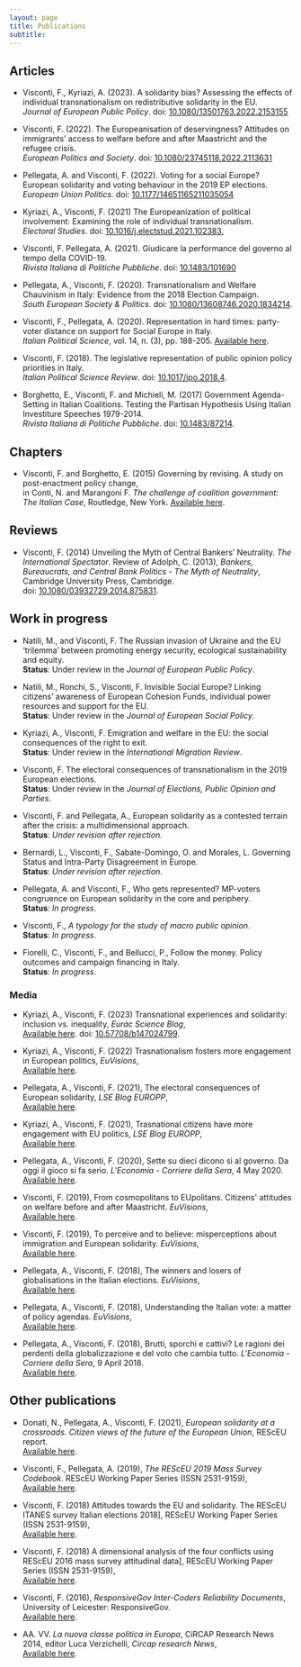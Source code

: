 ```yaml
---
layout: page
title: Publications
subtitle:
---
```



## Articles

*    Visconti, F., Kyriazi, A. (2023). A solidarity bias? Assessing the effects of individual transnationalism on redistributive solidarity in the EU.  
_Journal of European Public Policy_. doi: [10.1080/13501763.2022.2153155](https://doi.org/10.1080/13501763.2022.2153155)
    
* Visconti, F. (2022). The Europeanisation of deservingness? Attitudes on immigrants’ access to welfare before and after Maastricht and the refugee crisis.  
_European Politics and Society_. doi: [10.1080/23745118.2022.2113631](https://doi.org/10.1080/23745118.2022.2113631)

* Pellegata, A. and Visconti, F. (2022). Voting for a social Europe? European solidarity and voting behaviour in the 2019 EP elections.  
_European Union Politics_. doi: [10.1177/14651165211035054](https://doi.org/10.1177/14651165211035054)
    
* Kyriazi, A., Visconti, F. (2021) The Europeanization of political involvement: Examining the role of individual transnationalism.  
_Electoral Studies_. doi: [10.1016/j.electstud.2021.102383.](https://doi.org/10.1016/j.electstud.2021.102383)
    
* Visconti, F. Pellegata, A. (2021). Giudicare la performance del governo al tempo della COVID-19.  
_Rivista Italiana di Politiche Pubbliche_. doi: [10.1483/101690](https://www.rivisteweb.it/doi/10.1483/101690)
    
* Pellegata, A., Visconti, F. (2020). Transnationalism and Welfare Chauvinism in Italy: Evidence from the 2018 Election Campaign.  
_South European Society & Politics_. doi: [10.1080/13608746.2020.1834214](https://doi.org/10.1080/13608746.2020.1834214).
    
* Visconti, F., Pellegata, A. (2020). Representation in hard times: party-voter distance on support for Social Europe in Italy.  
_Italian Political Science_, vol. 14, n. (3), pp. 188-205. [Available here](https://italianpoliticalscience.com/index.php/ips/article/view/117/89).
	
 * Visconti, F. (2018). The legislative representation of public opinion policy priorities in Italy.  
 _Italian Political Science Review_. doi: [10.1017/ipo.2018.4](https://doi.org/10.1017/ipo.2018.4).
	
* Borghetto, E., Visconti, F. and Michieli, M. (2017) Government Agenda-Setting in Italian Coalitions. Testing the Partisan Hypothesis Using Italian Investiture Speeches 1979-2014.  
_Rivista Italiana di Politiche Pubbliche_. doi: [10.1483/87214](https://doi.org/10.1483/87214).
	

## Chapters

* Visconti, F. and Borghetto, E. (2015) Governing by revising. A study on post-enactment policy change,  
in Conti, N. and Marangoni F. _The challenge of coalition government: The Italian Case_, Routledge, New York. [Available here](http://www.routledge.com/books/details/9781138815100/).


## Reviews

* Visconti, F. (2014) Unveiling the Myth of Central Bankers’ Neutrality. _The International Spectator_. Review of Adolph, C. (2013), _Bankers, Bureaucrats, and Central Bank Politics - The Myth of Neutrality_, Cambridge University Press, Cambridge.  
doi: [10.1080/03932729.2014.875831](http://dx.doi.org/10.1080/03932729.2014.875831).

## Work in progress

* Natili, M., and Visconti, F. The Russian invasion of Ukraine and the EU ‘trilemma’ between promoting energy security, ecological sustainability and equity.   
**Status**: Under review in the _Journal of European Public Policy_.

* Natili, M., Ronchi, S., Visconti, F. Invisible Social Europe? Linking citizens’ awareness of European Cohesion Funds, individual power resources and support for the EU.  
**Status**: Under review in the _Journal of European Social Policy_.

* Kyriazi, A., Visconti, F. Emigration and welfare in the EU: the social consequences of the right to exit.  
**Status**: Under review in the _International Migration Review_.

* Visconti, F. The electoral consequences of transnationalism in the 2019 European elections.  
**Status**: Under review in the _Journal of Elections, Public Opinion and Parties_.

* Visconti, F. and Pellegata, A., European solidarity as a contested terrain after the crisis: a multidimensional approach.  
**Status**: _Under revision after rejection_.

* Bernardi, L., Visconti, F., Sabate-Domingo, O. and Morales, L. Governing Status and Intra-Party Disagreement in Europe.   
**Status**: _Under revision after rejection_.

* Pellegata, A. and Visconti, F., Who gets represented? MP-voters congruence on European solidarity in the core and periphery.  
**Status**: _In progress_.

* Visconti, F., _A typology for the study of macro public opinion_.  
**Status**: _In progress_.

* Fiorelli, C., Visconti, F., and Bellucci, P., Follow the money. Policy outcomes and campaign financing in Italy.   
**Status**: _In progress_.

### Media

* Kyriazi, A., Visconti, F. (2023) Transnational experiences and solidarity: inclusion vs. inequality, _Eurac Science Blog_,  
[Available here](https://www.eurac.edu/en/blogs/mobile-people-and-diverse-societies/transnational-experiences-and-solidarity-inclusion-vs-inequality). doi: [10.57708/b147024799](https://doi.org/10.57708/b147024799).

* Kyriazi, A., Visconti, F. (2022) Trasnationalism fosters more engagement in European politics, _EuVisions_,  
[Available here](http://www.euvisions.eu/transnationalism-fosters-more-engagement-in-european-politics/).

* Pellegata, A., Visconti, F. (2021), The electoral consequences of European solidarity, _LSE Blog EUROPP_,  
[Available here](https://blogs.lse.ac.uk/europpblog/2021/11/03/the-electoral-consequences-of-european-solidarity//).

* Kyriazi, A., Visconti, F. (2021), Trasnational citizens have more engagement with EU politics, _LSE Blog EUROPP_,  
[Available here](https://blogs.lse.ac.uk/europpblog/2021/10/20/transnational-citizens-have-more-engagement-with-eu-politics/).

* Pellegata, A., Visconti, F. (2020), Sette su dieci dicono sì al governo. Da oggi il gioco si fa serio. _L'Economia - Corriere della Sera_, 4 May 2020.  
[Available here](https://www.pressreader.com/italy/l-economia/20200504/281595242696537).

* Visconti, F. (2019), From cosmopolitans to EUpolitans. Citizens' attitudes on welfare before and after Maastricht. _EuVisions_,  
[Available here](http://www.euvisions.eu/from-cosmopolitans-to-eupolitcans-welfare-citizens-migrants-maastricht/).

* Visconti, F. (2019), To perceive and to believe: misperceptions about immigration and European solidarity. _EuVisions_,  
[Available here](http://www.euvisions.eu/misperceptions-immigration-european-solidarity/).

* Pellegata, A., Visconti, F. (2018), The winners and losers of globalisations in the Italian elections. _EuVisions_,  
[Available here](http://www.euvisions.eu/winners-globalisation-elections/).

* Pellegata, A., Visconti, F. (2018), Understanding the Italian vote: a matter of policy agendas. _EuVisions_,  
[Available here](http://www.euvisions.eu/italian-vote-policy-agenda/).

* Pellegata, A., Visconti, F. (2018), Brutti, sporchi e cattivi? Le ragioni dei perdenti della globalizzazione e del voto che cambia tutto. _L'Economia -  Corriere della Sera_, 9 April 2018.  
[Available here](http://www.centroeinaudi.it/component/jdownloads/send/5-il-centro-sui-media/1514-brutti-sporchi-e-cattivi-le-ragioni-dei-perdenti-della-globalizzazione-e-del-voto-che-cambia-tutto.html?option=com_jdownloads).


## Other publications

* Donati, N., Pellegata, A., Visconti, F. (2021), _European solidarity at a crossroads. Citizen views of the future of the European Union_, REScEU report.  
[Available here](http://www.euvisions.eu/wp-content/uploads/2021/10/mass_survey_report_2019-1.pdf).

* Visconti, F., Pellegata, A. (2019), _The REScEU 2019 Mass Survey Codebook_. REScEU Working Paper Series (ISSN 2531-9159),  
[Available here](https://resceu.eu/publications/working-papers/the-resceu-2019-mass-survey-codebook.html).

* Visconti, F. (2018) Attitudes towards the EU and solidarity. The REScEU ITANES survey Italian elections 2018], REScEU Working Paper Series (ISSN 2531-9159),   
[Available here](https://resceu.eu/publications/working-papers/wp-10-2018-attitudes-towards-eu-and-solidarity-resceu-working-paper-series.html).

* Visconti, F. (2018) A dimensional analysis of the four conflicts using REScEU 2016 mass survey attitudinal data], REScEU Working Paper Series (ISSN 2531-9159),  
[Available here](https://resceu.eu/publications/working-papers/wp-05-2018-a-dimensional-analysis-of-the-four-conflicts-using-receu-2016-mass-survey-attitudinal-data.html).

* Visconti, F. (2016), _ResponsiveGov Inter-Coders Reliability Documents_, University of Leicester: ResponsiveGov.  
[Available here](https://www.sciencespo.fr/centre-etudes-europeennes/en/responsivegov-eu/data/).

* AA. VV. _La nuova classe politica in Europa_, CiRCAP Research News 2014, editor Luca Verzichelli, _Circap research News_,  
[Available here](https://www.circap.unisi.it/wp-content/uploads/sites/67/2022/07/circap_research_news_150914_web.pdf).


